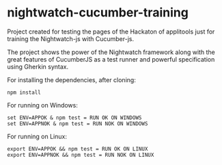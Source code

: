 # nightwatch-cucumber-training

Project created for testing the pages of the Hackaton of applitools just for training the Nightwatch-js with Cucumber-js.

The project shows the power of the Nightwatch framework along with the great features of CucumberJS as a test runner and powerful specification using Gherkin syntax.

For installing the dependencies, after cloning:
```
npm install
```

For running on Windows:
```
set ENV=APPOK & npm test = RUN OK ON WINDOWS
set ENV=APPNOK & npm test = RUN NOK ON WINDOWS
```

For running on Linux:
```
export ENV=APPOK && npm test = RUN OK ON LINUX
export ENV=APPNOK && npm test = RUN NOK ON LINUX
```

